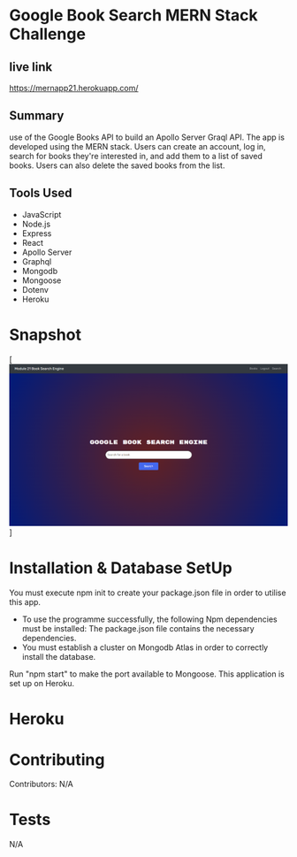 # Google Book Search MERN Stack Challenge

## live link
https://mernapp21.herokuapp.com/
## Summary
use of the Google Books API to build an Apollo Server Graql API. The app is developed using the MERN stack. Users can create an account, log in, search for books they're interested in, and add them to a list of saved books. Users can also delete the saved books from the list.


## Tools Used

* JavaScript
* Node.js
* Express
* React
* Apollo Server
* Graphql
* Mongodb
* Mongoose
* Dotenv
* Heroku



# Snapshot

[![Book Search](images/BookSearchDemo.png)]





# Installation & Database SetUp
You must execute npm init to create your package.json file in order to utilise this app.
* To use the programme successfully, the following Npm dependencies must be installed: The package.json file contains the necessary dependencies.
* You must establish a cluster on Mongodb Atlas in order to correctly install the database.

Run "npm start" to make the port available to Mongoose. This application is set up on Heroku.




# Heroku




# Contributing
​Contributors: N/A

# Tests
N/A

